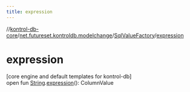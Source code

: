 ```yaml
---
title: expression
---
```

//[kontrol-db-core](../../../index.html)/[net.futureset.kontroldb.modelchange](../index.html)/[SqlValueFactory](index.html)/[expression](expression.html)



# expression



[core engine and default templates for kontrol-db]\
open fun [String](https://kotlinlang.org/api/latest/jvm/stdlib/kotlin/-string/index.html).[expression](expression.html)(): ColumnValue





